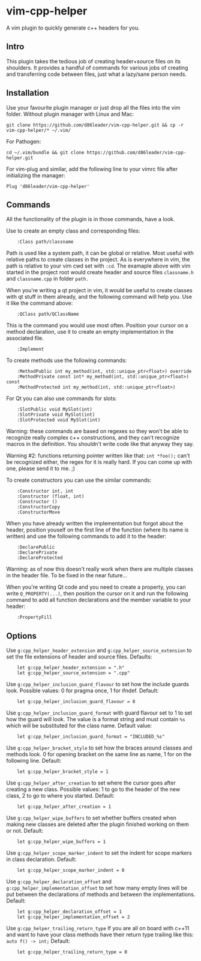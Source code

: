# vim-cpp-helper

A vim plugin to quickly generate c++ headers for you.

## Intro

This plugin takes the tedious job of creating header+source files on its
shoulders. It provides a handful of commands for various jobs of creating and
transferring code between files, just what a lazy/sane person needs.

## Installation

Use your favourite plugin manager or just drop all the files into the vim
folder. Without plugin manager with Linux and Mac:
```
git clone https://github.com/d86leader/vim-cpp-helper.git && cp -r vim-cpp-helper/* ~/.vim/
```
For Pathogen:
```
cd ~/.vim/bundle && git clone https://github.com/d86leader/vim-cpp-helper.git
```
For vim-plug and similar, add the following line to your vimrc file after initializing the manager:
```
Plug 'd86leader/vim-cpp-helper'
```

## Commands

All the functionality of the plugin is in those commands, have a look.

Use to create an empty class and corresponding files:
```
	:Class path/classname
```
Path is used like a system path, it can be global or relative. Most useful
with relative paths to create classes in the project. As is everywhere in vim,
the path is relative to your vim cwd set with `:cd`. The examaple above with vim
started in the project root would create header and source files `classname.h`
and `classname.cpp` in folder `path.`

When you're writing a qt project in vim, it would be useful to create classes
with qt stuff in them already, and the following command will help you. Use it
like the command above:
```
	:QClass path/QClassName
```

This is the command you would use most often. Position your cursor on a method
declaration, use it to create an empty implementation in the associated file.
```
	:Implement
```

To create methods use the following commands:
```
	:MethodPublic int my_method(int, std::unique_ptr<float>) override
	:MethodPrivate const int* my_method(int, std::unique_ptr<float>) const
	:MethodProtected int my_method(int, std::unique_ptr<float>)
```

For Qt you can also use commands for slots:
```
	:SlotPublic void MySlot(int)
	:SlotPrivate void MySlot(int)
	:SlotProtected void MySlot(int)
```

Warning: these commands are based on regexes so they won't be able to
recognize really complex c++ constructions, and they can't recognize macros in
the definition. You shouldn't write code like that anyway they say.

Warning #2: functions returning pointer written like that: `int *foo();` can't
be recognized either, the regex for it is really hard. If you can come up with
one, please send it to me. ;)

To create constructors you can use the similar commands:
```
	:Constructor int, int
	:Constructor (float, int)
	:Constructor ()
	:ConstructorCopy
	:ConstructorMove
```

When you have already written the implementation but forgot about the header,
position youself on the first line of the function (where its name is written)
and use the following commands to add it to the header:
```
	:DeclarePublic
	:DeclarePrivate
	:DeclareProtected
```

Warning: as of now this doesn't really work when there are multiple classes in
the header file. To be fixed in the near future...

When you're writing Qt code and you need to create a property, you can write
`Q_PROPERTY(...)`, then position the cursor on it and run the following command
to add all function declarations and the member variable to your header:
```
	:PropertyFill
```

## Options

Use `g:cpp_helper_header_extension` and `g:cpp_helper_source_extension` to set the
file extensions of header and source files. Defaults:
```
	let g:cpp_helper_header_extension = ".h"
	let g:cpp_helper_source_extension = ".cpp"
```

Use `g:cpp_helper_inclusion_guard_flavour` to set how the include guards look.
Possible values: 0 for pragma once, 1 for ifndef. Default:
```
	let g:cpp_helper_inclusion_guard_flavour = 0
```

Use `g:cpp_helper_inclusion_guard_format` with guard flavour set to 1 to set how
the guard will look. The value is a format string and must contain `%s` which
will be substituted for the class name. Default value:
```
	let g:cpp_helper_inclusion_guard_format = "INCLUDED_%s"
```

Use `g:cpp_helper_bracket_style` to set how the braces around classes and
methods look. 0 for opening bracket on the same line as name, 1 for on the
following line. Default:
```
	let g:cpp_helper_bracket_style = 1
```

Use `g:cpp_helper_after_creation` to set where the cursor goes after creating
a new class. Possible values: 1 to go to the header of the new class, 2 to go
to where you started. Default:
```
	let g:cpp_helper_after_creation = 1
```

Use `g:cpp_helper_wipe_buffers` to set whether buffers created when making new
classes are deleted after the plugin finished working on them or not. Default:
```
	let g:cpp_helper_wipe_buffers = 1
```

Use `g:cpp_helper_scope_marker_indent` to set the indent for scope markers in
class declaration. Default:
```
	let g:cpp_helper_scope_marker_indent = 0
```

Use `g:cpp_helper_declaration_offset` and `g:cpp_helper_implementation_offset`
to set how many empty lines will be put between the declarations of methods
and between the implementations. Default:
```
	let g:cpp_helper_declaration_offset = 1
	let g:cpp_helper_implementation_offset = 2
```

Use `g:cpp_helper_trailing_return_type` If you are all on board with c++11 and
want to have your class methods have their return type trailing like this:
`auto f() -> int;` Default:
```
	let g:cpp_helper_trailing_return_type = 0
```
